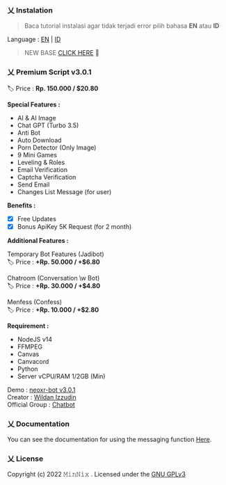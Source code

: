 ### 乂  Instalation

> Baca tutorial instalasi agar tidak terjadi error pilih bahasa **EN** atau **ID**

Language : [EN](https://github.com/neoxr/neoxr-bot/blob/master/EN.md) | [ID](https://github.com/neoxr/neoxr-bot/blob/master/ID.md)

> NEW BASE [CLICK HERE](https://github.com/neoxr/wbot) 🤤

### 乂  Premium Script v3.0.1

🏷️ Price : **Rp. 150.000 / $20.80**

**Special Features :**
- AI & AI Image
- Chat GPT (Turbo 3.5)
- Anti Bot
- Auto Download
- Porn Detector (Only Image)
- 9 Mini Games
- Leveling & Roles
- Email Verification
- Captcha Verification
- Send Email
- Changes List Message (for user)

**Benefits :**
- [x] Free Updates
- [x] Bonus ApiKey 5K Request (for 2 month)

**Additional Features :**

Temporary Bot Features (Jadibot)<br>
🏷️ Price : **+Rp. 50.000 / +$6.80**

Chatroom (Conversation \w Bot)<br>
🏷️ Price : **+Rp. 30.000 / +$4.80**

Menfess (Confess)<br>
🏷️ Price : **+Rp. 10.000 / +$2.80**

**Requirement :**
- NodeJS v14
- FFMPEG
- Canvas
- Canvacord
- Python
- Server vCPU/RAM 1/2GB (Min)

Demo : [neoxr-bot v3.0.1](https://wa.me/62857035017444?text=menu)
<br>
Creator : [Wildan Izzudin](https://wa.me/6285887776722)
<br>
Official Group : [Chatbot](https://chat.whatsapp.com/HYknAquOTrECm9KPJJQO1V)

### 乂  Documentation

You can see the documentation for using the messaging function [Here](https://github.com/neoxr/neoxr-bot/blob/master/DOCS.md).

### 乂  License
Copyright (c) 2022 𝙼𝚒𝚗𝙽𝚒𝚡 . Licensed under the [GNU GPLv3](https://github.com/neoxr/neoxr-bot/blob/master/LICENSE)